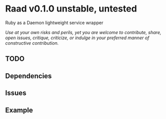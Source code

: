 Raad v0.1.0 unstable, untested 
============================================================================================================

Ruby as a Daemon lightweight service wrapper

*Use at your own risks and perils, yet you are welcome to contribute, share, open issues, critique, criticize, or indulge in your preferred manner of constructive contribution.*

TODO
--------------------------------------------------------------------------------------------------------- 


Dependencies
---------------------------------------------------------------------------------------------------------


Issues
---------------------------------------------------------------------------------------------------------



Example
--------------------------------------------------------------------------------------------------------

